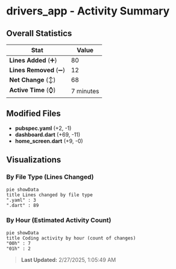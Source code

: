 # drivers_app - Activity Summary 

## Overall Statistics

| Stat                   | Value                                                             |
| ---------------------- | ----------------------------------------------------------------- |
| **Lines Added** (➕)   | 80                                          |
| **Lines Removed** (➖) | 12                                        |
| **Net Change** (↕)    | 68                |
| **Active Time** (⌚)   | 7 minutes |


## Modified Files
- **pubspec.yaml** (+2, -1)
- **dashboard.dart** (+69, -11)
- **home_screen.dart** (+9, -0)

## Visualizations

### By File Type (Lines Changed)

```mermaid
pie showData
title Lines changed by file type
".yaml" : 3
".dart" : 89
```

### By Hour (Estimated Activity Count)

```mermaid
pie showData
title Coding activity by hour (count of changes)
"00h" : 7
"01h" : 2
```


> **Last Updated:** 2/27/2025, 1:05:49 AM